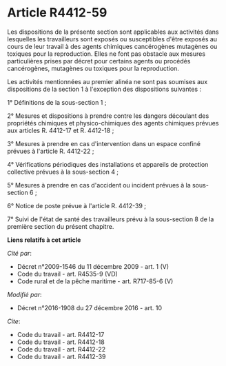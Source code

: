 # Article R4412-59

Les dispositions de la présente section sont applicables aux activités dans lesquelles les travailleurs sont exposés ou
susceptibles d'être exposés au cours de leur travail à des agents chimiques cancérogènes mutagènes ou toxiques pour la
reproduction. Elles ne font pas obstacle aux mesures particulières prises par décret pour certains agents ou procédés
cancérogènes, mutagènes ou toxiques pour la reproduction. 

Les activités mentionnées au premier alinéa ne sont pas soumises aux dispositions de la section 1 à l'exception des
dispositions suivantes : 

1° Définitions de la sous-section 1 ; 

2° Mesures et dispositions à prendre contre les dangers découlant des propriétés chimiques et physico-chimiques des agents
chimiques prévues aux articles R. 4412-17 et R. 4412-18 ; 

3° Mesures à prendre en cas d'intervention dans un espace confiné prévues à l'article R. 4412-22 ; 

4° Vérifications périodiques des installations et appareils de protection collective prévues à la sous-section 4 ; 

5° Mesures à prendre en cas d'accident ou incident prévues à la sous-section 6 ; 

6° Notice de poste prévue à l'article R. 4412-39 ; 

7° Suivi de l'état de santé des travailleurs prévu à la sous-section 8 de la première section du présent chapitre.

**Liens relatifs à cet article**

_Cité par_:

  - Décret n°2009-1546 du 11 décembre 2009 - art. 1 (V)
  - Code du travail - art. R4535-9 (VD)
  - Code rural et de la pêche maritime - art. R717-85-6 (V)

_Modifié par_:

  - Décret n°2016-1908 du 27 décembre 2016 - art. 10

_Cite_:

  - Code du travail - art. R4412-17
  - Code du travail - art. R4412-18
  - Code du travail - art. R4412-22
  - Code du travail - art. R4412-39
